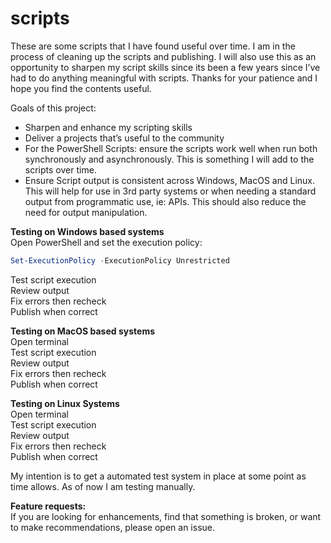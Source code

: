 # scripts
These are some scripts that I have found useful over time.  I am in the process of cleaning up the scripts and publishing.  I will also use this as an opportunity to sharpen my script skills since its been a few years since I’ve had to do anything meaningful with scripts.  Thanks for your patience and I hope you find the contents useful.


Goals of this project:
- Sharpen and enhance my scripting skills
- Deliver a projects that’s useful to the community
- For the PowerShell Scripts: ensure the scripts work well when run both synchronously and asynchronously.  This is something I will add to the scripts over time.
- Ensure Script output is consistent across Windows, MacOS and Linux.  This will help for use in 3rd party systems or when needing a standard output from programmatic use, ie: APIs. This should also reduce the need for output manipulation.


**Testing on Windows based systems**  
Open PowerShell and set the execution policy:  
```powershell
Set-ExecutionPolicy -ExecutionPolicy Unrestricted  
```
Test script execution  
Review output  
Fix errors then recheck  
Publish when correct  

**Testing on MacOS based systems**  
Open terminal  
Test script execution  
Review output  
Fix errors then recheck  
Publish when correct  

**Testing on Linux Systems**  
Open terminal  
Test script execution  
Review output  
Fix errors then recheck  
Publish when correct  

My intention is to get a automated test system in place at some point as time allows.  As of now I am testing manually.

**Feature requests:**  
If you are looking for enhancements, find that something is broken, or want to make recommendations, please open an issue.
